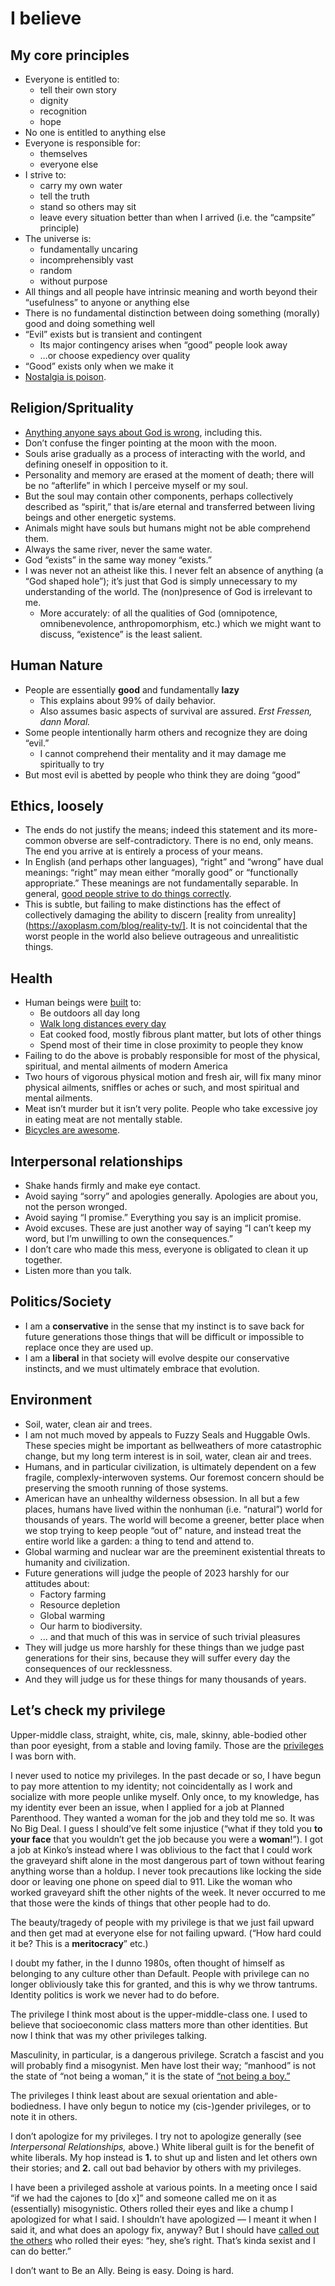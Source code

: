 I believe
=========

My core principles
------------------
* Everyone is entitled to:
	* tell their own story
	* dignity
	* recognition
	* hope
* No one is entitled to anything else
* Everyone is responsible for:
	* themselves
	* everyone else
* I strive to:
	* carry my own water
	* tell the truth
	* stand so others may sit
	* leave every situation better than when I arrived (i.e. the “campsite” principle)
* The universe is:
	* fundamentally uncaring
	* incomprehensibly vast
	* random
	* without purpose
* All things and all people have intrinsic meaning and worth beyond their “usefulness” to anyone or anything else
* There is no fundamental distinction between doing something (morally) good and doing something well
* “Evil” exists but is transient and contingent
    * Its major contingency arises when “good” people look away
    * …or choose expediency over quality
* “Good” exists only when we make it
* [Nostalgia is poison](https://axoplasm.com/blog/miss-this-dog-toilet/).

Religion/Sprituality
--------------------
* [Anything anyone says about God is wrong](https://axoplasm.com/blog/i-used-to-think-about-this-all-the-time/), including this.
* Don’t confuse the finger pointing at the moon with the moon.
* Souls arise gradually as a process of interacting with the world, and defining oneself in opposition to it.
* Personality and memory are erased at the moment of death; there will be no “afterlife” in which I perceive myself or my soul.
* But the soul may contain other components, perhaps collectively described as “spirit,” that is/are eternal and transferred between living beings and other energetic systems. 
* Animals might have souls but humans might not be able comprehend them.
* Always the same river, never the same water.
* God “exists” in the same way money “exists.”
* I was never not an atheist like this. I never felt an absence of anything (a “God shaped hole”); it’s just that God is simply unnecessary to my understanding of the world. The (non)presence of God is irrelevant to me.
	* More accurately: of all the qualities of God (omnipotence, omnibenevolence, anthropomorphism, etc.) which we might want to discuss, “existence” is the least salient.

Human Nature
------------
* People are essentially __good__ and fundamentally __lazy__
	* This explains about 99% of daily behavior.
	* Also assumes basic aspects of survival are assured. *Erst Fressen, dann Moral.*
* Some people intentionally harm others and recognize they are doing “evil.” 
    * I cannot comprehend their mentality and it may damage me spiritually to try
* But most evil is abetted by people who think they are doing “good”

Ethics, loosely
---------------
* The ends do not justify the means; indeed this statement and its more-common obverse are self-contradictory. There is no end, only means. The end you arrive at is entirely a process of your means.
* In English (and perhaps other languages), “right” and “wrong” have dual meanings: “right” may mean either “morally good” or “functionally appropriate.” These meanings are not fundamentally separable. In general, [good people strive to do things correctly](https://axoplasm.com/blog/right-and-wrong/).
* This is subtle, but failing to make distinctions has the effect of collectively damaging the ability to discern [reality from unreality](https://axoplasm.com/blog/reality-tv/]. It is not coincidental that the worst people in the world also believe outrageous and unrealitistic things.

Health
------
* Human beings were [built](https://axoplasm.com/blog/ten-human-universals/) to:
    * Be outdoors all day long
    * [Walk long distances every day](https://axoplasm.com/blog/five-miles/)
    * Eat cooked food, mostly fibrous plant matter, but lots of other things
    * Spend most of their time in close proximity to people they know
* Failing to do the above is probably responsible for most of the physical, spiritual, and mental ailments of modern America
* Two hours of vigorous physical motion and fresh air, will fix many minor physical ailments, sniffles or aches or such, and most spiritual and mental ailments.
* Meat isn’t murder but it isn’t very polite. People who take excessive joy in eating meat are not mentally stable.
* [Bicycles are awesome](https://axoplasm.com/blog/a-perfect-machine/).

Interpersonal relationships
---------------------------
* Shake hands firmly and make eye contact.
* Avoid saying “sorry” and apologies generally. Apologies are about you, not the person wronged.
* Avoid saying “I promise.” Everything you say is an implicit promise.
* Avoid excuses. These are just another way of saying “I can’t keep my word, but I’m unwilling to own the consequences.”
* I don’t care who made this mess, everyone is obligated to clean it up together.
* Listen more than you talk.

Politics/Society
----------------
* I am a __conservative__ in the sense that my instinct is to save back for future generations those things that will be difficult or impossible to replace once they are used up.
* I am a __liberal__ in that society will evolve despite our conservative instincts, and we must ultimately embrace that evolution.

Environment
-----------
* Soil, water, clean air and trees. 
* I am not much moved by appeals to Fuzzy Seals and Huggable Owls. These species might be important as bellweathers of more catastrophic change, but my long term interest is in soil, water, clean air and trees.
* Humans, and in particular civilization, is ultimately dependent on a few fragile, complexly-interwoven systems. Our foremost concern should be preserving the smooth running of those systems.
* American have an unhealthy wilderness obsession. In all but a few places, humans have lived within the nonhuman (i.e. “natural”) world for thousands of years. The world will become a greener, better place when we stop trying to keep people “out of” nature, and instead treat the entire world like a garden: a thing to tend and attend to.
* Global warming and nuclear war are the preeminent existential threats to humanity and civilization.
* Future generations will judge the people of 2023 harshly for our attitudes about:
	* Factory farming
	* Resource depletion
	* Global warming
	* Our harm to biodiversity.
	* ... and that much of this was in service of such trivial pleasures
* They will judge us more harshly for these things than we judge past generations for their sins, because they will suffer every day the consequences of our recklessness. 
* And they will judge us for these things for many thousands of years.


Let’s check my privilege
------------------------
Upper-middle class, straight, white, cis, male, skinny, able-bodied other than poor eyesight, from a stable and loving family. Those are the [privileges](https://axoplasm.com/blog/so-many-privileges/) I was born with.

I never used to notice my privileges. In the past decade or so, I have begun to pay more attention to my identity; not coincidentally as I work and socialize with more people unlike myself. Only once, to my knowledge, has my identity ever been an issue, when I applied for a job at Planned Parenthood. They wanted a woman for the job and they told me so. It was No Big Deal. I guess I should’ve felt some injustice (“what if they told you __to your face__ that you wouldn’t get the job because you were a __woman__!”). I got a job at Kinko’s instead where I was oblivious to the fact that I could work the graveyard shift alone in the most dangerous part of town without fearing anything worse than a holdup. I never took precautions like locking the side door or leaving one phone on speed dial to 911. Like the woman who worked graveyard shift the other nights of the week. It never occurred to me that those were the kinds of things that other people had to do.

The beauty/tragedy of people with my privilege is that we just fail upward and then get mad at everyone else for not failing upward. (“How hard could it be? This is a __meritocracy__” etc.) 

I doubt my father, in the I dunno 1980s, often thought of himself as belonging to any culture other than Default. People with privilege can no longer obliviously take this for granted, and this is why we throw tantrums. Identity politics is work we never had to do before. 

The privilege I think most about is the upper-middle-class one. I used to believe that socioeconomic class matters more than other identities. But now I think that was my other privileges talking. 

Masculinity, in particular, is a dangerous privilege. Scratch a fascist and you will probably find a misogynist. Men have lost their way; “manhood” is not the state of “not being a woman,” it is the state of [“not being a boy.”](https://axoplasm.com/blog/youre-good-man/)

The privileges I think least about are sexual orientation and able-bodiedness. I have only begun to notice my (cis-)gender privileges, or to note it in others.

I don’t apologize for my privileges. I try not to apologize generally (see *Interpersonal Relationships,* above.) White liberal guilt is for the benefit of white liberals. My hop instead is __1.__ to shut up and listen and let others own their stories; and __2.__ call out bad behavior by others with my privileges.

I have been a privileged asshole at various points. In a meeting once I said “if we had the cajones to [do x]” and someone called me on it as (essentially) misogynistic. Others rolled their eyes and like a chump I apologized for what I said. I shouldn’t have apologized — I meant it when I said it, and what does an apology fix, anyway? But I should have [called out the others](https://axoplasm.com/blog/dude-not-cool/) who rolled their eyes: “hey, she’s right. That’s kinda sexist and I can do better.”

I don’t want to Be an Ally. Being is easy. Doing is hard. 

